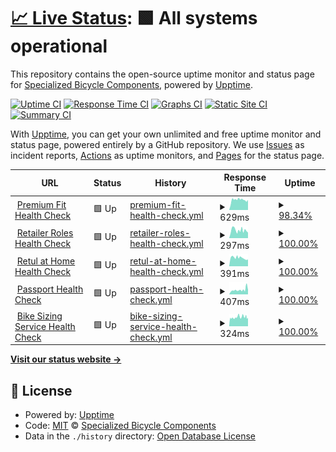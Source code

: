 # [📈 Live Status](https://SpecializedBicycles.github.io/retul-uptime-monitor): <!--live status--> **🟩 All systems operational**

This repository contains the open-source uptime monitor and status page for [Specialized Bicycle Components](https://www.specialized.com), powered by [Upptime](https://github.com/upptime/upptime).

[![Uptime CI](https://github.com/SpecializedBicycles/retul-uptime-monitor/workflows/Uptime%20CI/badge.svg)](https://github.com/SpecializedBicycles/retul-uptime-monitor/actions?query=workflow%3A%22Uptime+CI%22)
[![Response Time CI](https://github.com/SpecializedBicycles/retul-uptime-monitor/workflows/Response%20Time%20CI/badge.svg)](https://github.com/SpecializedBicycles/retul-uptime-monitor/actions?query=workflow%3A%22Response+Time+CI%22)
[![Graphs CI](https://github.com/SpecializedBicycles/retul-uptime-monitor/workflows/Graphs%20CI/badge.svg)](https://github.com/SpecializedBicycles/retul-uptime-monitor/actions?query=workflow%3A%22Graphs+CI%22)
[![Static Site CI](https://github.com/SpecializedBicycles/retul-uptime-monitor/workflows/Static%20Site%20CI/badge.svg)](https://github.com/SpecializedBicycles/retul-uptime-monitor/actions?query=workflow%3A%22Static+Site+CI%22)
[![Summary CI](https://github.com/SpecializedBicycles/retul-uptime-monitor/workflows/Summary%20CI/badge.svg)](https://github.com/SpecializedBicycles/retul-uptime-monitor/actions?query=workflow%3A%22Summary+CI%22)

With [Upptime](https://upptime.js.org), you can get your own unlimited and free uptime monitor and status page, powered entirely by a GitHub repository. We use [Issues](https://github.com/SpecializedBicycles/retul-uptime-monitor/issues) as incident reports, [Actions](https://github.com/SpecializedBicycles/retul-uptime-monitor/actions) as uptime monitors, and [Pages](https://SpecializedBicycles.github.io/retul-uptime-monitor) for the status page.

<!--start: status pages-->
<!-- This summary is generated by Upptime (https://github.com/upptime/upptime) -->
<!-- Do not edit this manually, your changes will be overwritten -->
<!-- prettier-ignore -->
| URL | Status | History | Response Time | Uptime |
| --- | ------ | ------- | ------------- | ------ |
| <img alt="" src="https://icons.duckduckgo.com/ip3/api.production.retul.com.ico" height="13"> [Premium Fit Health Check](https://api.production.retul.com/premium-fit-service/health_check/) | 🟩 Up | [premium-fit-health-check.yml](https://github.com/SpecializedBicycles/retul-uptime-monitor/commits/HEAD/history/premium-fit-health-check.yml) | <details><summary><img alt="Response time graph" src="./graphs/premium-fit-health-check/response-time-week.png" height="20"> 629ms</summary><br><a href="https://SpecializedBicycles.github.io/retul-uptime-monitor/history/premium-fit-health-check"><img alt="Response time 629" src="https://img.shields.io/endpoint?url=https%3A%2F%2Fraw.githubusercontent.com%2FSpecializedBicycles%2Fretul-uptime-monitor%2FHEAD%2Fapi%2Fpremium-fit-health-check%2Fresponse-time.json"></a><br><a href="https://SpecializedBicycles.github.io/retul-uptime-monitor/history/premium-fit-health-check"><img alt="24-hour response time 645" src="https://img.shields.io/endpoint?url=https%3A%2F%2Fraw.githubusercontent.com%2FSpecializedBicycles%2Fretul-uptime-monitor%2FHEAD%2Fapi%2Fpremium-fit-health-check%2Fresponse-time-day.json"></a><br><a href="https://SpecializedBicycles.github.io/retul-uptime-monitor/history/premium-fit-health-check"><img alt="7-day response time 629" src="https://img.shields.io/endpoint?url=https%3A%2F%2Fraw.githubusercontent.com%2FSpecializedBicycles%2Fretul-uptime-monitor%2FHEAD%2Fapi%2Fpremium-fit-health-check%2Fresponse-time-week.json"></a><br><a href="https://SpecializedBicycles.github.io/retul-uptime-monitor/history/premium-fit-health-check"><img alt="30-day response time 629" src="https://img.shields.io/endpoint?url=https%3A%2F%2Fraw.githubusercontent.com%2FSpecializedBicycles%2Fretul-uptime-monitor%2FHEAD%2Fapi%2Fpremium-fit-health-check%2Fresponse-time-month.json"></a><br><a href="https://SpecializedBicycles.github.io/retul-uptime-monitor/history/premium-fit-health-check"><img alt="1-year response time 629" src="https://img.shields.io/endpoint?url=https%3A%2F%2Fraw.githubusercontent.com%2FSpecializedBicycles%2Fretul-uptime-monitor%2FHEAD%2Fapi%2Fpremium-fit-health-check%2Fresponse-time-year.json"></a></details> | <details><summary><a href="https://SpecializedBicycles.github.io/retul-uptime-monitor/history/premium-fit-health-check">98.34%</a></summary><a href="https://SpecializedBicycles.github.io/retul-uptime-monitor/history/premium-fit-health-check"><img alt="All-time uptime 98.34%" src="https://img.shields.io/endpoint?url=https%3A%2F%2Fraw.githubusercontent.com%2FSpecializedBicycles%2Fretul-uptime-monitor%2FHEAD%2Fapi%2Fpremium-fit-health-check%2Fuptime.json"></a><br><a href="https://SpecializedBicycles.github.io/retul-uptime-monitor/history/premium-fit-health-check"><img alt="24-hour uptime 100.00%" src="https://img.shields.io/endpoint?url=https%3A%2F%2Fraw.githubusercontent.com%2FSpecializedBicycles%2Fretul-uptime-monitor%2FHEAD%2Fapi%2Fpremium-fit-health-check%2Fuptime-day.json"></a><br><a href="https://SpecializedBicycles.github.io/retul-uptime-monitor/history/premium-fit-health-check"><img alt="7-day uptime 98.34%" src="https://img.shields.io/endpoint?url=https%3A%2F%2Fraw.githubusercontent.com%2FSpecializedBicycles%2Fretul-uptime-monitor%2FHEAD%2Fapi%2Fpremium-fit-health-check%2Fuptime-week.json"></a><br><a href="https://SpecializedBicycles.github.io/retul-uptime-monitor/history/premium-fit-health-check"><img alt="30-day uptime 98.34%" src="https://img.shields.io/endpoint?url=https%3A%2F%2Fraw.githubusercontent.com%2FSpecializedBicycles%2Fretul-uptime-monitor%2FHEAD%2Fapi%2Fpremium-fit-health-check%2Fuptime-month.json"></a><br><a href="https://SpecializedBicycles.github.io/retul-uptime-monitor/history/premium-fit-health-check"><img alt="1-year uptime 98.34%" src="https://img.shields.io/endpoint?url=https%3A%2F%2Fraw.githubusercontent.com%2FSpecializedBicycles%2Fretul-uptime-monitor%2FHEAD%2Fapi%2Fpremium-fit-health-check%2Fuptime-year.json"></a></details>
| <img alt="" src="https://icons.duckduckgo.com/ip3/api.production.retul.com.ico" height="13"> [Retailer Roles Health Check](https://api.production.retul.com/retailer-roles-service/health_check/) | 🟩 Up | [retailer-roles-health-check.yml](https://github.com/SpecializedBicycles/retul-uptime-monitor/commits/HEAD/history/retailer-roles-health-check.yml) | <details><summary><img alt="Response time graph" src="./graphs/retailer-roles-health-check/response-time-week.png" height="20"> 297ms</summary><br><a href="https://SpecializedBicycles.github.io/retul-uptime-monitor/history/retailer-roles-health-check"><img alt="Response time 297" src="https://img.shields.io/endpoint?url=https%3A%2F%2Fraw.githubusercontent.com%2FSpecializedBicycles%2Fretul-uptime-monitor%2FHEAD%2Fapi%2Fretailer-roles-health-check%2Fresponse-time.json"></a><br><a href="https://SpecializedBicycles.github.io/retul-uptime-monitor/history/retailer-roles-health-check"><img alt="24-hour response time 275" src="https://img.shields.io/endpoint?url=https%3A%2F%2Fraw.githubusercontent.com%2FSpecializedBicycles%2Fretul-uptime-monitor%2FHEAD%2Fapi%2Fretailer-roles-health-check%2Fresponse-time-day.json"></a><br><a href="https://SpecializedBicycles.github.io/retul-uptime-monitor/history/retailer-roles-health-check"><img alt="7-day response time 297" src="https://img.shields.io/endpoint?url=https%3A%2F%2Fraw.githubusercontent.com%2FSpecializedBicycles%2Fretul-uptime-monitor%2FHEAD%2Fapi%2Fretailer-roles-health-check%2Fresponse-time-week.json"></a><br><a href="https://SpecializedBicycles.github.io/retul-uptime-monitor/history/retailer-roles-health-check"><img alt="30-day response time 297" src="https://img.shields.io/endpoint?url=https%3A%2F%2Fraw.githubusercontent.com%2FSpecializedBicycles%2Fretul-uptime-monitor%2FHEAD%2Fapi%2Fretailer-roles-health-check%2Fresponse-time-month.json"></a><br><a href="https://SpecializedBicycles.github.io/retul-uptime-monitor/history/retailer-roles-health-check"><img alt="1-year response time 297" src="https://img.shields.io/endpoint?url=https%3A%2F%2Fraw.githubusercontent.com%2FSpecializedBicycles%2Fretul-uptime-monitor%2FHEAD%2Fapi%2Fretailer-roles-health-check%2Fresponse-time-year.json"></a></details> | <details><summary><a href="https://SpecializedBicycles.github.io/retul-uptime-monitor/history/retailer-roles-health-check">100.00%</a></summary><a href="https://SpecializedBicycles.github.io/retul-uptime-monitor/history/retailer-roles-health-check"><img alt="All-time uptime 100.00%" src="https://img.shields.io/endpoint?url=https%3A%2F%2Fraw.githubusercontent.com%2FSpecializedBicycles%2Fretul-uptime-monitor%2FHEAD%2Fapi%2Fretailer-roles-health-check%2Fuptime.json"></a><br><a href="https://SpecializedBicycles.github.io/retul-uptime-monitor/history/retailer-roles-health-check"><img alt="24-hour uptime 100.00%" src="https://img.shields.io/endpoint?url=https%3A%2F%2Fraw.githubusercontent.com%2FSpecializedBicycles%2Fretul-uptime-monitor%2FHEAD%2Fapi%2Fretailer-roles-health-check%2Fuptime-day.json"></a><br><a href="https://SpecializedBicycles.github.io/retul-uptime-monitor/history/retailer-roles-health-check"><img alt="7-day uptime 100.00%" src="https://img.shields.io/endpoint?url=https%3A%2F%2Fraw.githubusercontent.com%2FSpecializedBicycles%2Fretul-uptime-monitor%2FHEAD%2Fapi%2Fretailer-roles-health-check%2Fuptime-week.json"></a><br><a href="https://SpecializedBicycles.github.io/retul-uptime-monitor/history/retailer-roles-health-check"><img alt="30-day uptime 100.00%" src="https://img.shields.io/endpoint?url=https%3A%2F%2Fraw.githubusercontent.com%2FSpecializedBicycles%2Fretul-uptime-monitor%2FHEAD%2Fapi%2Fretailer-roles-health-check%2Fuptime-month.json"></a><br><a href="https://SpecializedBicycles.github.io/retul-uptime-monitor/history/retailer-roles-health-check"><img alt="1-year uptime 100.00%" src="https://img.shields.io/endpoint?url=https%3A%2F%2Fraw.githubusercontent.com%2FSpecializedBicycles%2Fretul-uptime-monitor%2FHEAD%2Fapi%2Fretailer-roles-health-check%2Fuptime-year.json"></a></details>
| <img alt="" src="https://icons.duckduckgo.com/ip3/api.production.retul.com.ico" height="13"> [Retul at Home Health Check](https://api.production.retul.com/retul-at-home-service/health_check/) | 🟩 Up | [retul-at-home-health-check.yml](https://github.com/SpecializedBicycles/retul-uptime-monitor/commits/HEAD/history/retul-at-home-health-check.yml) | <details><summary><img alt="Response time graph" src="./graphs/retul-at-home-health-check/response-time-week.png" height="20"> 391ms</summary><br><a href="https://SpecializedBicycles.github.io/retul-uptime-monitor/history/retul-at-home-health-check"><img alt="Response time 391" src="https://img.shields.io/endpoint?url=https%3A%2F%2Fraw.githubusercontent.com%2FSpecializedBicycles%2Fretul-uptime-monitor%2FHEAD%2Fapi%2Fretul-at-home-health-check%2Fresponse-time.json"></a><br><a href="https://SpecializedBicycles.github.io/retul-uptime-monitor/history/retul-at-home-health-check"><img alt="24-hour response time 375" src="https://img.shields.io/endpoint?url=https%3A%2F%2Fraw.githubusercontent.com%2FSpecializedBicycles%2Fretul-uptime-monitor%2FHEAD%2Fapi%2Fretul-at-home-health-check%2Fresponse-time-day.json"></a><br><a href="https://SpecializedBicycles.github.io/retul-uptime-monitor/history/retul-at-home-health-check"><img alt="7-day response time 391" src="https://img.shields.io/endpoint?url=https%3A%2F%2Fraw.githubusercontent.com%2FSpecializedBicycles%2Fretul-uptime-monitor%2FHEAD%2Fapi%2Fretul-at-home-health-check%2Fresponse-time-week.json"></a><br><a href="https://SpecializedBicycles.github.io/retul-uptime-monitor/history/retul-at-home-health-check"><img alt="30-day response time 391" src="https://img.shields.io/endpoint?url=https%3A%2F%2Fraw.githubusercontent.com%2FSpecializedBicycles%2Fretul-uptime-monitor%2FHEAD%2Fapi%2Fretul-at-home-health-check%2Fresponse-time-month.json"></a><br><a href="https://SpecializedBicycles.github.io/retul-uptime-monitor/history/retul-at-home-health-check"><img alt="1-year response time 391" src="https://img.shields.io/endpoint?url=https%3A%2F%2Fraw.githubusercontent.com%2FSpecializedBicycles%2Fretul-uptime-monitor%2FHEAD%2Fapi%2Fretul-at-home-health-check%2Fresponse-time-year.json"></a></details> | <details><summary><a href="https://SpecializedBicycles.github.io/retul-uptime-monitor/history/retul-at-home-health-check">100.00%</a></summary><a href="https://SpecializedBicycles.github.io/retul-uptime-monitor/history/retul-at-home-health-check"><img alt="All-time uptime 100.00%" src="https://img.shields.io/endpoint?url=https%3A%2F%2Fraw.githubusercontent.com%2FSpecializedBicycles%2Fretul-uptime-monitor%2FHEAD%2Fapi%2Fretul-at-home-health-check%2Fuptime.json"></a><br><a href="https://SpecializedBicycles.github.io/retul-uptime-monitor/history/retul-at-home-health-check"><img alt="24-hour uptime 100.00%" src="https://img.shields.io/endpoint?url=https%3A%2F%2Fraw.githubusercontent.com%2FSpecializedBicycles%2Fretul-uptime-monitor%2FHEAD%2Fapi%2Fretul-at-home-health-check%2Fuptime-day.json"></a><br><a href="https://SpecializedBicycles.github.io/retul-uptime-monitor/history/retul-at-home-health-check"><img alt="7-day uptime 100.00%" src="https://img.shields.io/endpoint?url=https%3A%2F%2Fraw.githubusercontent.com%2FSpecializedBicycles%2Fretul-uptime-monitor%2FHEAD%2Fapi%2Fretul-at-home-health-check%2Fuptime-week.json"></a><br><a href="https://SpecializedBicycles.github.io/retul-uptime-monitor/history/retul-at-home-health-check"><img alt="30-day uptime 100.00%" src="https://img.shields.io/endpoint?url=https%3A%2F%2Fraw.githubusercontent.com%2FSpecializedBicycles%2Fretul-uptime-monitor%2FHEAD%2Fapi%2Fretul-at-home-health-check%2Fuptime-month.json"></a><br><a href="https://SpecializedBicycles.github.io/retul-uptime-monitor/history/retul-at-home-health-check"><img alt="1-year uptime 100.00%" src="https://img.shields.io/endpoint?url=https%3A%2F%2Fraw.githubusercontent.com%2FSpecializedBicycles%2Fretul-uptime-monitor%2FHEAD%2Fapi%2Fretul-at-home-health-check%2Fuptime-year.json"></a></details>
| <img alt="" src="https://icons.duckduckgo.com/ip3/api.production.retul.com.ico" height="13"> [Passport Health Check](https://api.production.retul.com/passport-service/health_check/) | 🟩 Up | [passport-health-check.yml](https://github.com/SpecializedBicycles/retul-uptime-monitor/commits/HEAD/history/passport-health-check.yml) | <details><summary><img alt="Response time graph" src="./graphs/passport-health-check/response-time-week.png" height="20"> 407ms</summary><br><a href="https://SpecializedBicycles.github.io/retul-uptime-monitor/history/passport-health-check"><img alt="Response time 407" src="https://img.shields.io/endpoint?url=https%3A%2F%2Fraw.githubusercontent.com%2FSpecializedBicycles%2Fretul-uptime-monitor%2FHEAD%2Fapi%2Fpassport-health-check%2Fresponse-time.json"></a><br><a href="https://SpecializedBicycles.github.io/retul-uptime-monitor/history/passport-health-check"><img alt="24-hour response time 436" src="https://img.shields.io/endpoint?url=https%3A%2F%2Fraw.githubusercontent.com%2FSpecializedBicycles%2Fretul-uptime-monitor%2FHEAD%2Fapi%2Fpassport-health-check%2Fresponse-time-day.json"></a><br><a href="https://SpecializedBicycles.github.io/retul-uptime-monitor/history/passport-health-check"><img alt="7-day response time 407" src="https://img.shields.io/endpoint?url=https%3A%2F%2Fraw.githubusercontent.com%2FSpecializedBicycles%2Fretul-uptime-monitor%2FHEAD%2Fapi%2Fpassport-health-check%2Fresponse-time-week.json"></a><br><a href="https://SpecializedBicycles.github.io/retul-uptime-monitor/history/passport-health-check"><img alt="30-day response time 407" src="https://img.shields.io/endpoint?url=https%3A%2F%2Fraw.githubusercontent.com%2FSpecializedBicycles%2Fretul-uptime-monitor%2FHEAD%2Fapi%2Fpassport-health-check%2Fresponse-time-month.json"></a><br><a href="https://SpecializedBicycles.github.io/retul-uptime-monitor/history/passport-health-check"><img alt="1-year response time 407" src="https://img.shields.io/endpoint?url=https%3A%2F%2Fraw.githubusercontent.com%2FSpecializedBicycles%2Fretul-uptime-monitor%2FHEAD%2Fapi%2Fpassport-health-check%2Fresponse-time-year.json"></a></details> | <details><summary><a href="https://SpecializedBicycles.github.io/retul-uptime-monitor/history/passport-health-check">100.00%</a></summary><a href="https://SpecializedBicycles.github.io/retul-uptime-monitor/history/passport-health-check"><img alt="All-time uptime 100.00%" src="https://img.shields.io/endpoint?url=https%3A%2F%2Fraw.githubusercontent.com%2FSpecializedBicycles%2Fretul-uptime-monitor%2FHEAD%2Fapi%2Fpassport-health-check%2Fuptime.json"></a><br><a href="https://SpecializedBicycles.github.io/retul-uptime-monitor/history/passport-health-check"><img alt="24-hour uptime 100.00%" src="https://img.shields.io/endpoint?url=https%3A%2F%2Fraw.githubusercontent.com%2FSpecializedBicycles%2Fretul-uptime-monitor%2FHEAD%2Fapi%2Fpassport-health-check%2Fuptime-day.json"></a><br><a href="https://SpecializedBicycles.github.io/retul-uptime-monitor/history/passport-health-check"><img alt="7-day uptime 100.00%" src="https://img.shields.io/endpoint?url=https%3A%2F%2Fraw.githubusercontent.com%2FSpecializedBicycles%2Fretul-uptime-monitor%2FHEAD%2Fapi%2Fpassport-health-check%2Fuptime-week.json"></a><br><a href="https://SpecializedBicycles.github.io/retul-uptime-monitor/history/passport-health-check"><img alt="30-day uptime 100.00%" src="https://img.shields.io/endpoint?url=https%3A%2F%2Fraw.githubusercontent.com%2FSpecializedBicycles%2Fretul-uptime-monitor%2FHEAD%2Fapi%2Fpassport-health-check%2Fuptime-month.json"></a><br><a href="https://SpecializedBicycles.github.io/retul-uptime-monitor/history/passport-health-check"><img alt="1-year uptime 100.00%" src="https://img.shields.io/endpoint?url=https%3A%2F%2Fraw.githubusercontent.com%2FSpecializedBicycles%2Fretul-uptime-monitor%2FHEAD%2Fapi%2Fpassport-health-check%2Fuptime-year.json"></a></details>
| <img alt="" src="https://icons.duckduckgo.com/ip3/api.production.retul.com.ico" height="13"> [Bike Sizing Service Health Check](https://api.production.retul.com/bike-sizing-service/health_check/) | 🟩 Up | [bike-sizing-service-health-check.yml](https://github.com/SpecializedBicycles/retul-uptime-monitor/commits/HEAD/history/bike-sizing-service-health-check.yml) | <details><summary><img alt="Response time graph" src="./graphs/bike-sizing-service-health-check/response-time-week.png" height="20"> 324ms</summary><br><a href="https://SpecializedBicycles.github.io/retul-uptime-monitor/history/bike-sizing-service-health-check"><img alt="Response time 320" src="https://img.shields.io/endpoint?url=https%3A%2F%2Fraw.githubusercontent.com%2FSpecializedBicycles%2Fretul-uptime-monitor%2FHEAD%2Fapi%2Fbike-sizing-service-health-check%2Fresponse-time.json"></a><br><a href="https://SpecializedBicycles.github.io/retul-uptime-monitor/history/bike-sizing-service-health-check"><img alt="24-hour response time 335" src="https://img.shields.io/endpoint?url=https%3A%2F%2Fraw.githubusercontent.com%2FSpecializedBicycles%2Fretul-uptime-monitor%2FHEAD%2Fapi%2Fbike-sizing-service-health-check%2Fresponse-time-day.json"></a><br><a href="https://SpecializedBicycles.github.io/retul-uptime-monitor/history/bike-sizing-service-health-check"><img alt="7-day response time 324" src="https://img.shields.io/endpoint?url=https%3A%2F%2Fraw.githubusercontent.com%2FSpecializedBicycles%2Fretul-uptime-monitor%2FHEAD%2Fapi%2Fbike-sizing-service-health-check%2Fresponse-time-week.json"></a><br><a href="https://SpecializedBicycles.github.io/retul-uptime-monitor/history/bike-sizing-service-health-check"><img alt="30-day response time 320" src="https://img.shields.io/endpoint?url=https%3A%2F%2Fraw.githubusercontent.com%2FSpecializedBicycles%2Fretul-uptime-monitor%2FHEAD%2Fapi%2Fbike-sizing-service-health-check%2Fresponse-time-month.json"></a><br><a href="https://SpecializedBicycles.github.io/retul-uptime-monitor/history/bike-sizing-service-health-check"><img alt="1-year response time 320" src="https://img.shields.io/endpoint?url=https%3A%2F%2Fraw.githubusercontent.com%2FSpecializedBicycles%2Fretul-uptime-monitor%2FHEAD%2Fapi%2Fbike-sizing-service-health-check%2Fresponse-time-year.json"></a></details> | <details><summary><a href="https://SpecializedBicycles.github.io/retul-uptime-monitor/history/bike-sizing-service-health-check">100.00%</a></summary><a href="https://SpecializedBicycles.github.io/retul-uptime-monitor/history/bike-sizing-service-health-check"><img alt="All-time uptime 100.00%" src="https://img.shields.io/endpoint?url=https%3A%2F%2Fraw.githubusercontent.com%2FSpecializedBicycles%2Fretul-uptime-monitor%2FHEAD%2Fapi%2Fbike-sizing-service-health-check%2Fuptime.json"></a><br><a href="https://SpecializedBicycles.github.io/retul-uptime-monitor/history/bike-sizing-service-health-check"><img alt="24-hour uptime 100.00%" src="https://img.shields.io/endpoint?url=https%3A%2F%2Fraw.githubusercontent.com%2FSpecializedBicycles%2Fretul-uptime-monitor%2FHEAD%2Fapi%2Fbike-sizing-service-health-check%2Fuptime-day.json"></a><br><a href="https://SpecializedBicycles.github.io/retul-uptime-monitor/history/bike-sizing-service-health-check"><img alt="7-day uptime 100.00%" src="https://img.shields.io/endpoint?url=https%3A%2F%2Fraw.githubusercontent.com%2FSpecializedBicycles%2Fretul-uptime-monitor%2FHEAD%2Fapi%2Fbike-sizing-service-health-check%2Fuptime-week.json"></a><br><a href="https://SpecializedBicycles.github.io/retul-uptime-monitor/history/bike-sizing-service-health-check"><img alt="30-day uptime 100.00%" src="https://img.shields.io/endpoint?url=https%3A%2F%2Fraw.githubusercontent.com%2FSpecializedBicycles%2Fretul-uptime-monitor%2FHEAD%2Fapi%2Fbike-sizing-service-health-check%2Fuptime-month.json"></a><br><a href="https://SpecializedBicycles.github.io/retul-uptime-monitor/history/bike-sizing-service-health-check"><img alt="1-year uptime 100.00%" src="https://img.shields.io/endpoint?url=https%3A%2F%2Fraw.githubusercontent.com%2FSpecializedBicycles%2Fretul-uptime-monitor%2FHEAD%2Fapi%2Fbike-sizing-service-health-check%2Fuptime-year.json"></a></details>

<!--end: status pages-->

[**Visit our status website →**](https://SpecializedBicycles.github.io/retul-uptime-monitor)

## 📄 License

- Powered by: [Upptime](https://github.com/upptime/upptime)
- Code: [MIT](./LICENSE) © [Specialized Bicycle Components](https://www.specialized.com)
- Data in the `./history` directory: [Open Database License](https://opendatacommons.org/licenses/odbl/1-0/)
